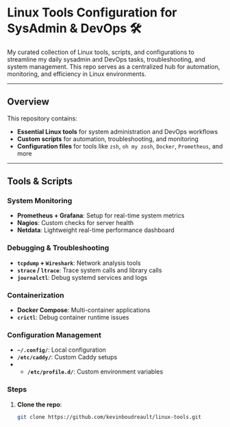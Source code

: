 # Linux Tools Configuration for SysAdmin & DevOps 🛠️

My curated collection of Linux tools, scripts, and configurations to streamline my daily sysadmin and DevOps tasks, troubleshooting, and system management. This repo serves as a centralized hub for automation, monitoring, and efficiency in Linux environments.

---

## Overview

This repository contains:

- **Essential Linux tools** for system administration and DevOps workflows
- **Custom scripts** for automation, troubleshooting, and monitoring
- **Configuration files** for tools like `zsh`, `oh my zosh`, `Docker`, `Prometheus`, and more

---

## Tools & Scripts

### System Monitoring
- **Prometheus + Grafana**: Setup for real-time system metrics
- **Nagios**: Custom checks for server health
- **Netdata**: Lightweight real-time performance dashboard

### Debugging & Troubleshooting
- **`tcpdump` + `Wireshark`**: Network analysis tools
- **`strace` / `ltrace`**: Trace system calls and library calls
- **`journalctl`**: Debug systemd services and logs

### Containerization
- **Docker Compose**: Multi-container applications
- **`crictl`**: Debug container runtime issues

### Configuration Management
- **`~/.config/`**: Local configuration
- **`/etc/caddy/`**: Custom Caddy setups
- - **`/etc/profile.d/`**: Custom environment variables


### Steps
1. **Clone the repo**:
   ```bash
   git clone https://github.com/kevinboudreault/linux-tools.git
